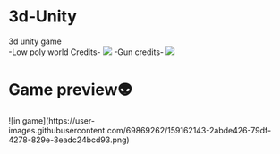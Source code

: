 # 3d-Unity
3d unity game
<br>
-Low poly world Credits-
![](https://user-images.githubusercontent.com/69869262/159162001-b755f00c-78fd-411a-9745-6517d3d2405d.png)
-Gun credits-
![](https://user-images.githubusercontent.com/69869262/159162003-c91ac894-7710-4529-b0e3-01851a022fdf.png)

<h1>Game preview👽</h1>
![in game](https://user-images.githubusercontent.com/69869262/159162143-2abde426-79df-4278-829e-3eadc24bcd93.png)
